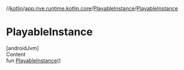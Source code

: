 //[kotlin](../../../index.md)/[app.rive.runtime.kotlin.core](../index.md)/[PlayableInstance](index.md)/[PlayableInstance](-playable-instance.md)



# PlayableInstance  
[androidJvm]  
Content  
fun [PlayableInstance](-playable-instance.md)()  



